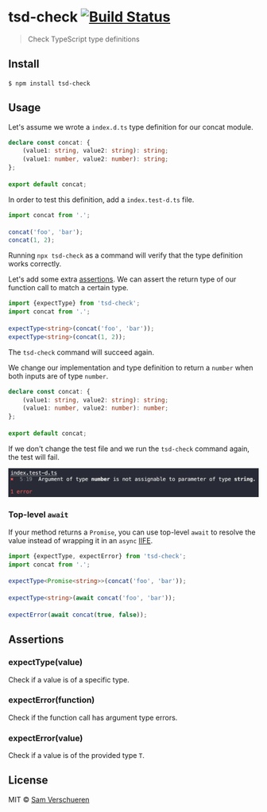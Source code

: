 # tsd-check [![Build Status](https://travis-ci.org/SamVerschueren/tsd-check.svg?branch=master)](https://travis-ci.org/SamVerschueren/tsd-check)

> Check TypeScript type definitions


## Install

```
$ npm install tsd-check
```


## Usage

Let's assume we wrote a `index.d.ts` type definition for our concat module.

```ts
declare const concat: {
	(value1: string, value2: string): string;
	(value1: number, value2: number): string;
};

export default concat;
```

In order to test this definition, add a `index.test-d.ts` file.

```ts
import concat from '.';

concat('foo', 'bar');
concat(1, 2);
```

Running `npx tsd-check` as a command will verify that the type definition works correctly.

Let's add some extra [assertions](#assertions). We can assert the return type of our function call to match a certain type.

```ts
import {expectType} from 'tsd-check';
import concat from '.';

expectType<string>(concat('foo', 'bar'));
expectType<string>(concat(1, 2));
```

The `tsd-check` command will succeed again.

We change our implementation and type definition to return a `number` when both inputs are of type `number`.

```ts
declare const concat: {
	(value1: string, value2: string): string;
	(value1: number, value2: number): number;
};

export default concat;
```

If we don't change the test file and we run the `tsd-check` command again, the test will fail.

<img src="screenshot.png" width="1330">

### Top-level `await`

If your method returns a `Promise`, you can use top-level `await` to resolve the value instead of wrapping it in an `async` [IIFE](https://developer.mozilla.org/en-US/docs/Glossary/IIFE).

```ts
import {expectType, expectError} from 'tsd-check';
import concat from '.';

expectType<Promise<string>>(concat('foo', 'bar'));

expectType<string>(await concat('foo', 'bar'));

expectError(await concat(true, false));
```


## Assertions

### expectType<T>(value)

Check if a value is of a specific type.

### expectError(function)

Check if the function call has argument type errors.

### expectError<T>(value)

Check if a value is of the provided type `T`.


## License

MIT © [Sam Verschueren](https://github.com/SamVerschueren)
